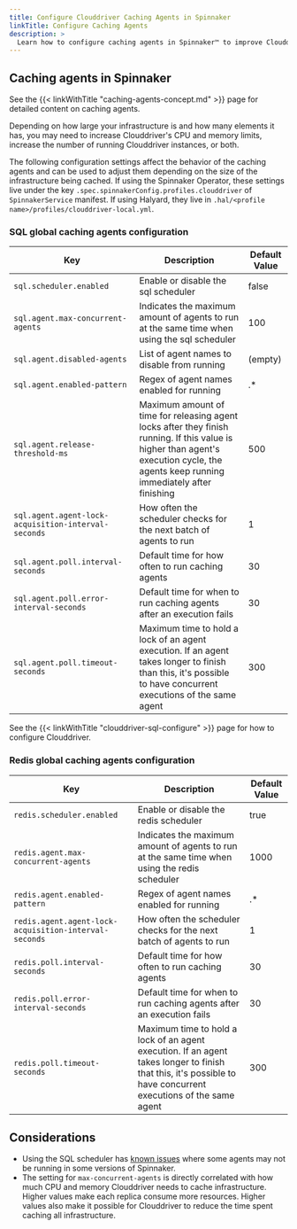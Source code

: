 ```yaml
---
title: Configure Clouddriver Caching Agents in Spinnaker
linkTitle: Configure Caching Agents
description: >
  Learn how to configure caching agents in Spinnaker™ to improve Clouddriver performance.
---
```


## Caching agents in Spinnaker

See the {{< linkWithTitle "caching-agents-concept.md" >}} page for detailed content on caching agents.

Depending on how large your infrastructure is and how many elements it has, you may need to increase Clouddriver's CPU and memory limits, increase the number of running Clouddriver instances, or both.

The following configuration settings affect the behavior of the caching agents and can be used to adjust them depending on the size of the infrastructure being cached. If using the Spinnaker Operator, these settings live under the key `.spec.spinnakerConfig.profiles.clouddriver` of `SpinnakerService` manifest. If using Halyard, they live in `.hal/<profile name>/profiles/clouddriver-local.yml`.

### SQL global caching agents configuration

|Key|Description|Default Value|
|----|---|---|
|`sql.scheduler.enabled`|Enable or disable the sql scheduler|false
|`sql.agent.max-concurrent-agents`|Indicates the maximum amount of agents to run at the same time when using the sql scheduler|100
|`sql.agent.disabled-agents`|List of agent names to disable from running|(empty)
|`sql.agent.enabled-pattern`|Regex of agent names enabled for running|.*
|`sql.agent.release-threshold-ms`|Maximum amount of time for releasing agent locks after they finish running. If this value is higher than agent's execution cycle, the agents keep running immediately after finishing|500
|`sql.agent.agent-lock-acquisition-interval-seconds`|How often the scheduler checks for the next batch of agents to run|1
|`sql.agent.poll.interval-seconds`|Default time for how often to run caching agents|30
|`sql.agent.poll.error-interval-seconds`|Default time for when to run caching agents after an execution fails|30
|`sql.agent.poll.timeout-seconds`|Maximum time to hold a lock of an agent execution. If an agent takes longer to finish than this, it's possible to have concurrent executions of the same agent|300

See the {{< linkWithTitle "clouddriver-sql-configure" >}} page for how to configure Clouddriver.

### Redis global caching agents configuration

|Key|Description|Default Value|
|----|---|---|
|`redis.scheduler.enabled`|Enable or disable the redis scheduler|true
|`redis.agent.max-concurrent-agents`|Indicates the maximum amount of agents to run at the same time when using the redis scheduler|1000
|`redis.agent.enabled-pattern`|Regex of agent names enabled for running|.*
|`redis.agent.agent-lock-acquisition-interval-seconds`|How often the scheduler checks for the next batch of agents to run|1
|`redis.poll.interval-seconds`|Default time for how often to run caching agents|30
|`redis.poll.error-interval-seconds`|Default time for when to run caching agents after an execution fails|30
|`redis.poll.timeout-seconds`|Maximum time to hold a lock of an agent execution. If an agent takes longer to finish that this, it's possible to have concurrent executions of the same agent|300

## Considerations

* Using the SQL scheduler has [known issues](https://github.com/spinnaker/spinnaker/issues/5829) where some agents may not be running in some versions of Spinnaker.
* The setting for `max-concurrent-agents` is directly correlated with how much CPU and memory Clouddriver needs to cache infrastructure. Higher values make each replica consume more resources. Higher values also make it possible for Clouddriver to reduce the time spent caching all infrastructure.
